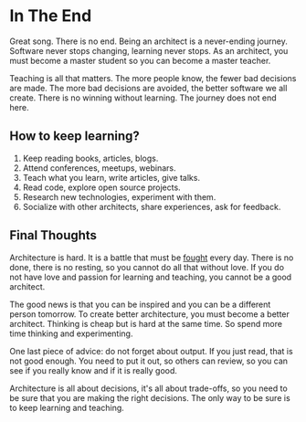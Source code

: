 # In The End

Great song. There is no end. Being an architect is a never-ending journey. Software never stops changing, learning never stops. As an architect, you must become a master student so you can become a master teacher.

Teaching is all that matters. The more people know, the fewer bad decisions are made. The more bad decisions are avoided, the better software we all create. There is no winning without learning. The journey does not end here. 

## How to keep learning?

1. Keep reading books, articles, blogs.
2. Attend conferences, meetups, webinars.
3. Teach what you learn, write articles, give talks.
4. Read code, explore open source projects.
5. Research new technologies, experiment with them.
6. Socialize with other architects, share experiences, ask for feedback.

## Final Thoughts

Architecture is hard. It is a battle that must be [fought](https://diego-pacheco.blogspot.com/2023/08/fighting-complexity.html) every day. There is no done, there is no resting, so you cannot do all that without love. If you do not have love and passion for learning and teaching, you cannot be a good architect.

The good news is that you can be inspired and you can be a different person tomorrow. To create better architecture, you must become a better architect. Thinking is cheap but is hard at the same time. So spend more time thinking and experimenting.

One last piece of advice: do not forget about output. If you just read, that is not good enough. You need to put it out, so others can review, so you can see if you really know and if it is really good. 

Architecture is all about decisions, it's all about trade-offs, so you need to be sure that you are making the right decisions. The only way to be sure is to keep learning and teaching.